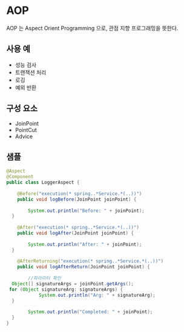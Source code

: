 
# AOP

AOP 는 Aspect Orient Programming 으로, 관점 지향 프로그래밍을 뜻한다. 

## 사용 예

 - 성능 검사
 - 트랜잭션 처리
 - 로깅
 - 예외 반환

## 구성 요소

 - JoinPoint
 - PointCut
 - Advice


## 샘플

```java
@Aspect  
@Component  
public class LoggerAspect {  
  
    @Before("execution(* spring..*Service.*(..))")  
    public void logBefore(JoinPoint joinPoint) {  
  
        System.out.println("Before: " + joinPoint);  
  }  
  
    @After("execution(* spring..*Service.*(..))")  
    public void logAfter(JoinPoint joinPoint) {  
  
        System.out.println("After: " + joinPoint);  
  }  
  
    @AfterReturning("execution(* spring..*Service.*(..))")  
    public void logAfterReturn(JoinPoint joinPoint) {  
  
        //파라미터 확인  
  Object[] signatureArgs = joinPoint.getArgs();  
 for (Object signatureArg: signatureArgs) {  
            System.out.println("Arg: " + signatureArg);  
  }  
  
        System.out.println("Completed: " + joinPoint);  
  }  
}
```

